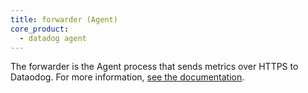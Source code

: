 ```yaml
---
title: forwarder (Agent)
core_product:
  - datadog agent
---
```

The forwarder is the Agent process that sends metrics over HTTPS to Dataodog.
For more information, <a href="/agent/basic_agent_usage/?tab=agentv6v7#forwarder">see the documentation</a>.